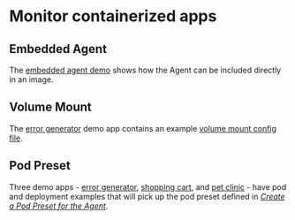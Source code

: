 # Monitor containerized apps

## Embedded Agent
The [embedded agent demo](embedded-agent) shows how the Agent can be included directly in an image.

## Volume Mount
The [error generator](error-generator) demo app contains an example [volume mount config file](error-generator/volume-mount.yaml).

## Pod Preset
Three demo apps - [error generator](error-generator), [shopping cart](shopping-cart), and [pet clinic](pet-clinic) - have pod and deployment examples that will pick up the pod preset defined in *[Create a Pod Preset for the Agent](../agent)*.

